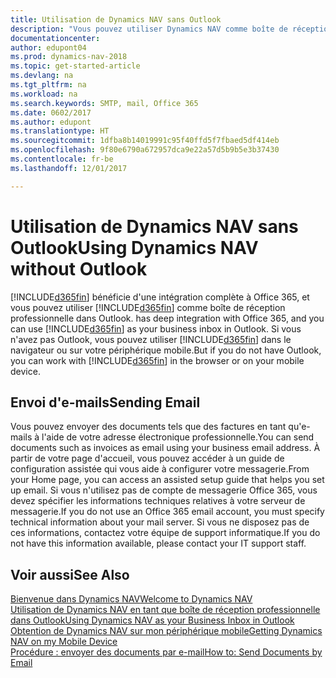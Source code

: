 ```yaml
---
title: Utilisation de Dynamics NAV sans Outlook
description: "Vous pouvez utiliser Dynamics NAV comme boîte de réception professionnelle dans Outlook, car il est intégré à Office 365, cependant, vous pouvez également l'utiliser sans Outlook dans un navigateur ou sur votre périphérique mobile."
documentationcenter: 
author: edupont04
ms.prod: dynamics-nav-2018
ms.topic: get-started-article
ms.devlang: na
ms.tgt_pltfrm: na
ms.workload: na
ms.search.keywords: SMTP, mail, Office 365
ms.date: 0602/2017
ms.author: edupont
ms.translationtype: HT
ms.sourcegitcommit: 1dfba8b14019991c95f40ffd5f7fbaed5df414eb
ms.openlocfilehash: 9f80e6790a672957dca9e22a57d5b9b5e3b37430
ms.contentlocale: fr-be
ms.lasthandoff: 12/01/2017

---
```

# <a name="using-dynamics-nav-without-outlook"></a><span data-ttu-id="cbf9d-103">Utilisation de Dynamics NAV sans Outlook</span><span class="sxs-lookup"><span data-stu-id="cbf9d-103">Using Dynamics NAV without Outlook</span></span>
[!INCLUDE[d365fin](includes/d365fin_md.md)]<span data-ttu-id="cbf9d-104"> bénéficie d'une intégration complète à Office 365, et vous pouvez utiliser [!INCLUDE[d365fin](includes/d365fin_md.md)] comme boîte de réception professionnelle dans Outlook.</span><span class="sxs-lookup"><span data-stu-id="cbf9d-104"> has deep integration with Office 365, and you can use [!INCLUDE[d365fin](includes/d365fin_md.md)] as your business inbox in Outlook.</span></span> <span data-ttu-id="cbf9d-105">Si vous n'avez pas Outlook, vous pouvez utiliser [!INCLUDE[d365fin](includes/d365fin_md.md)] dans le navigateur ou sur votre périphérique mobile.</span><span class="sxs-lookup"><span data-stu-id="cbf9d-105">But if you do not have Outlook, you can work with [!INCLUDE[d365fin](includes/d365fin_md.md)] in the browser or on your mobile device.</span></span>  

## <a name="sending-email"></a><span data-ttu-id="cbf9d-106">Envoi d'e-mails</span><span class="sxs-lookup"><span data-stu-id="cbf9d-106">Sending Email</span></span>
<span data-ttu-id="cbf9d-107">Vous pouvez envoyer des documents tels que des factures en tant qu'e-mails à l'aide de votre adresse électronique professionnelle.</span><span class="sxs-lookup"><span data-stu-id="cbf9d-107">You can send documents such as invoices as email using your business email address.</span></span> <span data-ttu-id="cbf9d-108">À partir de votre page d'accueil, vous pouvez accéder à un guide de configuration assistée qui vous aide à configurer votre messagerie.</span><span class="sxs-lookup"><span data-stu-id="cbf9d-108">From your Home page, you can access an assisted setup guide that helps you set up email.</span></span> <span data-ttu-id="cbf9d-109">Si vous n'utilisez pas de compte de messagerie Office 365, vous devez spécifier les informations techniques relatives à votre serveur de messagerie.</span><span class="sxs-lookup"><span data-stu-id="cbf9d-109">If you do not use an Office 365 email account, you must specify technical information about your mail server.</span></span> <span data-ttu-id="cbf9d-110">Si vous ne disposez pas de ces informations, contactez votre équipe de support informatique.</span><span class="sxs-lookup"><span data-stu-id="cbf9d-110">If you do not have this information available, please contact your IT support staff.</span></span>  


## <a name="see-also"></a><span data-ttu-id="cbf9d-111">Voir aussi</span><span class="sxs-lookup"><span data-stu-id="cbf9d-111">See Also</span></span>
[<span data-ttu-id="cbf9d-112">Bienvenue dans Dynamics NAV</span><span class="sxs-lookup"><span data-stu-id="cbf9d-112">Welcome to Dynamics NAV</span></span>](index.md)  
[<span data-ttu-id="cbf9d-113">Utilisation de Dynamics NAV en tant que boîte de réception professionnelle dans Outlook</span><span class="sxs-lookup"><span data-stu-id="cbf9d-113">Using Dynamics NAV as your Business Inbox in Outlook</span></span>](madeira-outlook.md)  
[<span data-ttu-id="cbf9d-114">Obtention de Dynamics NAV sur mon périphérique mobile</span><span class="sxs-lookup"><span data-stu-id="cbf9d-114">Getting Dynamics NAV on my Mobile Device</span></span>](install-mobile-app.md)  
[<span data-ttu-id="cbf9d-115">Procédure : envoyer des documents par e-mail</span><span class="sxs-lookup"><span data-stu-id="cbf9d-115">How to: Send Documents by Email</span></span>](ui-how-send-documents-email.md)

